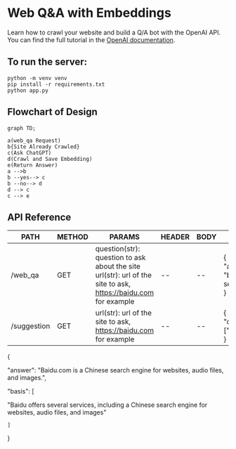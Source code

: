 # Web  Q&A with Embeddings

Learn how to crawl your website and build a Q/A bot with the OpenAI API. You can find the full tutorial in the [OpenAI documentation](https://platform.openai.com/docs/tutorials/web-qa-embeddings).

## To run the server:

```
python -m venv venv
pip install -r requirements.txt
python app.py
```

## Flowchart of Design

```mermaid
graph TD;

a(web_qa Request)
b{Site Already Crawled}
c(Ask ChatGPT)
d(Crawl and Save Embedding)
e(Return Answer)
a -->b
b --yes--> c
b --no--> d
d --> c
c --> e

```

## API Reference

| PATH        | METHOD | PARAMS                                                       | HEADER | BODY | RESPONSE                                                     | NOTE |
| ----------- | ------ | ------------------------------------------------------------ | ------ | ---- | ------------------------------------------------------------ | ---- |
| /web_qa     | GET    | question(str): question to ask about the site<br />url(str): url of the site to ask, https://baidu.com for example | --     | --   | {<br />    "answer":"",<br />    "basis":["keyword", "or sentence"]<br />} | --   |
| /suggestion | GET    | url(str): url of the site to ask, https://baidu.com for example | --     | --   | {<br />    "questions":["question1","question2"]<br />}      | --   |

{

"answer": "Baidu.com is a Chinese search engine for websites, audio files, and images.",

"basis": [

"Baidu offers several services, including a Chinese search engine for websites, audio files, and images"

    ]

}
